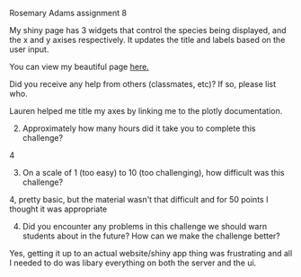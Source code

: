 Rosemary Adams
assignment 8

My shiny page has 3 widgets that control the species being displayed, and the x and y axises respectively. It updates the title and labels based on the user input.


You can view my beautiful page [here.](https://rosemerryberry.shinyapps.io/assignment-8/)


Did you receive any help from others (classmates, etc)? If so, please list who.

Lauren helped me title my axes by linking me to the plotly documentation. 

2. Approximately how many hours did it take you to complete this challenge?

4

3. On a scale of 1 (too easy) to 10 (too challenging), how difficult was this challenge?

4, pretty basic, but the material wasn't that difficult and for 50 points I thought it was appropriate

4. Did you encounter any problems in this challenge we should warn students about in the future? How can we make the challenge better?

Yes, getting it up to an actual website/shiny app thing was frustrating and all I needed to do was libary everything on both the server and the ui.